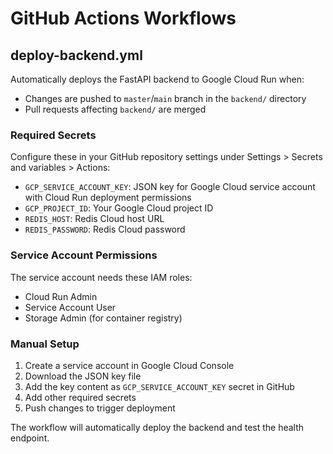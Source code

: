 # GitHub Actions Workflows

## deploy-backend.yml

Automatically deploys the FastAPI backend to Google Cloud Run when:
- Changes are pushed to `master`/`main` branch in the `backend/` directory
- Pull requests affecting `backend/` are merged

### Required Secrets

Configure these in your GitHub repository settings under Settings > Secrets and variables > Actions:

- `GCP_SERVICE_ACCOUNT_KEY`: JSON key for Google Cloud service account with Cloud Run deployment permissions
- `GCP_PROJECT_ID`: Your Google Cloud project ID
- `REDIS_HOST`: Redis Cloud host URL
- `REDIS_PASSWORD`: Redis Cloud password

### Service Account Permissions

The service account needs these IAM roles:
- Cloud Run Admin
- Service Account User
- Storage Admin (for container registry)

### Manual Setup

1. Create a service account in Google Cloud Console
2. Download the JSON key file
3. Add the key content as `GCP_SERVICE_ACCOUNT_KEY` secret in GitHub
4. Add other required secrets
5. Push changes to trigger deployment

The workflow will automatically deploy the backend and test the health endpoint.
